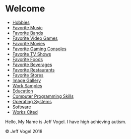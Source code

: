 <head>
		<link href="styles/Website About Me - main.md" rel="stylesheet"/>
	</head>
	<body>
		<div class = "header">
			<h1>Welcome</h1>
		</div>
		<div class="nav">
			<ul>
				<li><a href="Website About Me - Hobbies.md">Hobbies</a></li>
				<li><a href="Website About Me - Favorite Music.md">Favorite Music</a></li>
				<li><a href="Website About Me - Favorite Bands.md">Favorite Bands</a></li>
				<li><a href="Website About Me - Favorite Video Games.md">Favorite Video Games</a></li>
				<li><a href="Website About Me - Favorite Movies.md">Favorite Movies</a></li>
				<li><a href="Website About Me - Favorite Gaming Consoles.md">Favorite Gaming Consoles</a></li>
				<li><a href="Website About Me - Favorite TV Shows.md">Favorite TV Shows</a></li>
				<li><a href="Website About Me - Favorite Foods.md">Favorite Foods</a></li>
				<li><a href="Website About Me - Favorite Beverages.md">Favorite Beverages</a></li>
				<li><a href="Website About Me - Favorite Restaurants.md">Favorite Restaurants</a></li>
				<li><a href="Website About Me - Favorite Stores.md">Favorite Stores</a></li>
				<li><a href="Website About Me - Image Gallery.md">Image Gallery</a></li>
				<li><a href="Website About Me - Work Samples.md">Work Samples</a></li>
				<li><a href="Website About Me - Education.md">Education</a></li>
				<li><a href="Website About Me - Computer Programming Skills.md">Computer Programming Skills</a></li>
				<li><a href="Website About Me - Operating Systems.md">Operating Systems</a></li>
				<li><a href="Website About Me - Software.md">Software</a></li>
				<li><a href="Website About Me - Works Cited.md">Works Cited</a></li>
			</ul>
		</div>
		<div class = "content">
			<p>Hello, My Name is Jeff Vogel. I have high achieving autism.</p>
		</div>
		<div class = "footer">
			<p>&copy; Jeff Vogel 2018</p>
		</div>
	</body>
